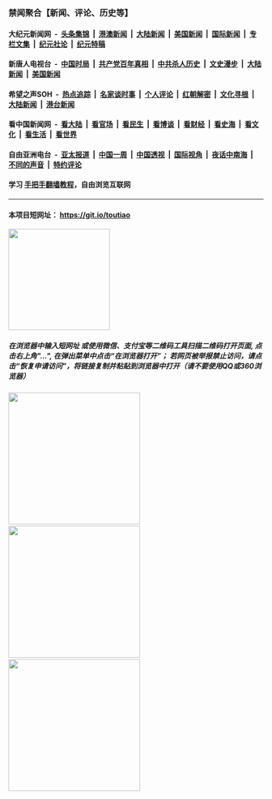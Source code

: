 ### 禁闻聚合【新闻、评论、历史等】

#### 大纪元新闻网 &nbsp;-&nbsp; [头条集锦](indexes/E头条集锦.md?t=02260402) &nbsp;|&nbsp; [港澳新闻](indexes/E港澳新闻.md?t=02260402)  &nbsp;|&nbsp; [大陆新闻](indexes/E大陆新闻.md?t=02260402) &nbsp;|&nbsp; [美国新闻](indexes/E美国新闻.md?t=02260402) &nbsp;|&nbsp; [国际新闻](indexes/E国际新闻.md?t=02260402) &nbsp;|&nbsp; [专栏文集](indexes/E专栏文集.md?t=02260402) &nbsp;|&nbsp; [纪元社论](indexes/E纪元社论.md?t=02260402) &nbsp;|&nbsp; [纪元特稿](indexes/E纪元特稿.md?t=02260402) 

#### 新唐人电视台 &nbsp;-&nbsp; [中国时局](indexes/N中国时局.md?t=02260402) &nbsp;|&nbsp; [共产党百年真相](indexes/N共产党百年真相.md?t=02260402) &nbsp;|&nbsp; [中共杀人历史](indexes/N中共杀人历史.md?t=02260402) &nbsp;|&nbsp; [文史漫步](indexes/N文史漫步.md?t=02260402) &nbsp;|&nbsp; [大陆新闻](indexes/N大陆新闻.md?t=02260402) &nbsp;|&nbsp; [美国新闻](indexes/N美国新闻.md?t=02260402)

#### 希望之声SOH &nbsp;-&nbsp; [热点追踪](indexes/H热点追踪.md?t=02260402) &nbsp;|&nbsp; [名家谈时事](indexes/H名家谈时事.md?t=02260402) &nbsp;|&nbsp; [个人评论](indexes/H个人评论.md?t=02260402)  &nbsp;|&nbsp; [红朝解密](indexes/H红朝解密.md?t=02260402) &nbsp;|&nbsp; [文化寻根](indexes/H文化寻根.md?t=02260402) &nbsp;|&nbsp; [大陆新闻](indexes/H大陆新闻.md?t=02260402) &nbsp;|&nbsp; [港台新闻](indexes/H港台新闻.md?t=02260402)

#### 看中国新闻网 &nbsp;-&nbsp; [看大陆](indexes/S看大陆.md?t=02260402) &nbsp;|&nbsp; [看官场](indexes/S看官场.md?t=02260402) &nbsp;|&nbsp; [看民生](indexes/S看民生.md?t=02260402)  &nbsp;|&nbsp; [看博谈](indexes/S看博谈.md?t=02260402) &nbsp;|&nbsp; [看财经](indexes/S看财经.md?t=02260402) &nbsp;|&nbsp; [看史海](indexes/S看史海.md?t=02260402) &nbsp;|&nbsp; [看文化](indexes/S看文化.md?t=02260402) &nbsp;|&nbsp; [看生活](indexes/S看生活.md?t=02260402) &nbsp;|&nbsp; [看世界](indexes/S看世界.md?t=02260402)

#### 自由亚洲电台 &nbsp;-&nbsp; [亚太报道](indexes/R亚太报道.md?t=02260402) &nbsp;|&nbsp; [中国一周](indexes/R中国一周.md?t=02260402) &nbsp;|&nbsp; [中国透视](indexes/R中国透视.md?t=02260402)  &nbsp;|&nbsp; [国际视角](indexes/R国际视角.md?t=02260402) &nbsp;|&nbsp; [夜话中南海](indexes/R夜话中南海.md?t=02260402) &nbsp;|&nbsp; [不同的声音](indexes/R不同的声音.md?t=02260402) &nbsp;|&nbsp; [特约评论](indexes/R特约评论.md?t=02260402)

#### 学习 [手把手翻墙教程](https://github.com/gfw-breaker/guides/wiki)，自由浏览互联网

----

#### 本项目短网址： https://git.io/toutiao
<img src="https://raw.githubusercontent.com/gfw-breaker/banned-news/master/scripts/img/qr.png" width="200px"/>  

##### 在浏览器中输入短网址 或使用微信、支付宝等二维码工具扫描二维码打开页面, 点击右上角"...", 在弹出菜单中点击“在浏览器打开”； 若网页被举报禁止访问，请点击“恢复申请访问”，将链接复制并粘贴到浏览器中打开（请不要使用QQ或360浏览器）

<img src="https://raw.githubusercontent.com/gfw-breaker/banned-news/master/scripts/img/1.png" width="260px"/> &nbsp; <img src="https://raw.githubusercontent.com/gfw-breaker/banned-news/master/scripts/img/2.png" width="260px"/> &nbsp; <img src="https://raw.githubusercontent.com/gfw-breaker/banned-news/master/scripts/img/3.png" width="260px"/>
